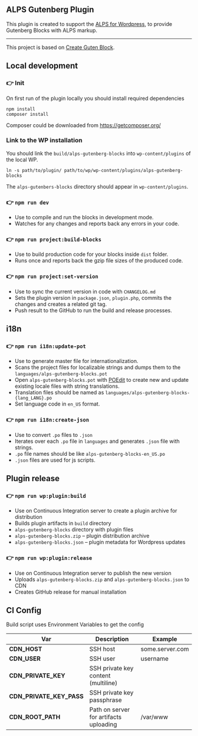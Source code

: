## ALPS Gutenberg Plugin

This plugin is created to support the [ALPS for Wordpress](https://github.com/adventistchurch/alps-wordpress),
to provide Gutenberg Blocks with ALPS markup.

---

This project is based on [Create Guten Block](https://github.com/ahmadawais/create-guten-block).

## Local development

### 👉 Init
On first run of the plugin locally you should install required dependencies
```
npm install
composer install
```

Composer could be downloaded from https://getcomposer.org/

### Link to the WP installation
You should link the `build/alps-gutenberg-blocks` into `wp-content/plugins` of the local WP.

```
ln -s path/to/plugin/ path/to/wp/wp-content/plugins/alps-gutenberg-blocks
```

The `alps-gutenbers-blocks` directory should appear in `wp-content/plugins`.

### 👉  `npm run dev`
- Use to compile and run the blocks in development mode.
- Watches for any changes and reports back any errors in your code.

### 👉  `npm run project:build-blocks`
- Use to build production code for your blocks inside `dist` folder.
- Runs once and reports back the gzip file sizes of the produced code.

### 👉  `npm run project:set-version`
- Use to sync the current version in code with `CHANGELOG.md`
- Sets the plugin version in `package.json`, `plugin.php`, commits the changes and creates a related git tag.
- Push result to the GitHub to run the build and release processes.

## i18n
### 👉  `npm run i18n:update-pot`
- Use to generate master file for internationalization.
- Scans the project files for localizable strings and dumps them to the `languages/alps-gutenberg-blocks.pot`
- Open `alps-gutenberg-blocks.pot` with [POEdit](https://poedit.net/) to create new and update existing locale files with string translations.
- Translation files should be named as `languages/alps-gutenberg-blocks-{lang_LANG}.po`
- Set language code in `en_US` format.

### 👉  `npm run i18n:create-json`
- Use to convert `.po` files to `.json`
- Iterates over each `.po` file in `languages` and generates `.json` file with strings.
- `.po` file names should be like `alps-gutenberg-blocks-en_US.po`
- `.json` files are used for js scripts.

## Plugin release
### 👉  `npm run wp:plugin:build`
- Use on Continuous Integration server to create a plugin archive for distribution
- Builds plugin artifacts in `build` directory
- `alps-gutenberg-blocks` directory with plugin files
- `alps-gutenberg-blocks.zip` – plugin distribution archive
- `alps-gutenberg-blocks.json` – plugin metadata for Wordpress updates

### 👉  `npm run wp:plugin:release`
- Use on Continuous Integration server to publish the new version
- Uploads `alps-gutenberg-blocks.zip` and `alps-gutenberg-blocks.json` to CDN
- Creates GitHub release for manual installation

## CI Config
Build script uses Environment Variables to get the config

| Var | Description | Example |
|-----|-------------|---------|
|**CDN_HOST**| SSH host | some.server.com |
|**CDN_USER**| SSH user | username |
|**CDN_PRIVATE_KEY**| SSH private key content (multiline) |  |
|**CDN_PRIVATE_KEY_PASS**| SSH private key passphrase |  |
|**CDN_ROOT_PATH**| Path on server for artifacts uploading | /var/www |
